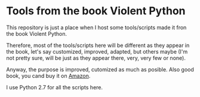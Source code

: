 Tools from the book Violent Python
==================================

This repository is just a place when I host some tools/scripts 
made it fron the book Violent Python.

Therefore, most of the tools/scripts here will be different as
they appear in the book, let's say customized, improved, adapted,
but others maybe (I'm not pretty sure, will be just as they appear
there, very, very few or none).

Anyway, the purpose is improved, cutomized as much as posible. Also
good book, you cand buy it on [Amazon](http://www.amazon.com/Violent-Python-Cookbook-Penetration-Engineers/dp/1597499579/ref=sr_1_1?ie=UTF8&qid=1387387647&sr=8-1&keywords=violent+book "Violent Python").


I use Python 2.7 for all the scripts here.


